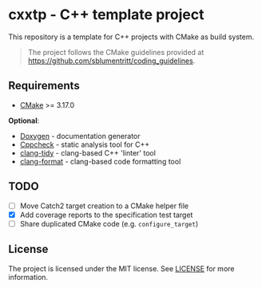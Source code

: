 # cxxtp - C++ template project

This repository is a template for C++ projects with CMake as build system.

> The project follows the CMake guidelines provided at
> https://github.com/sblumentritt/coding_guidelines.

## Requirements

- [CMake][] >= 3.17.0

**Optional**:

- [Doxygen][] - documentation generator
- [Cppcheck][] - static analysis tool for C++
- [clang-tidy][] - clang-based C++ 'linter' tool
- [clang-format][] - clang-based code formatting tool

## TODO

- [ ] Move Catch2 target creation to a CMake helper file
- [x] Add coverage reports to the specification test target
- [ ] Share duplicated CMake code (e.g. `configure_target`)

## License

The project is licensed under the MIT license. See [LICENSE](LICENSE) for more
information.

[GCC]: https://gcc.gnu.org/
[CMake]: https://cmake.org/
[Clang]: https://clang.llvm.org/
[Doxygen]: http://www.stack.nl/~dimitri/doxygen/index.html
[Cppcheck]: http://cppcheck.sourceforge.net/
[clang-tidy]: http://clang.llvm.org/extra/clang-tidy/
[clang-format]: https://clang.llvm.org/docs/ClangFormat.html
